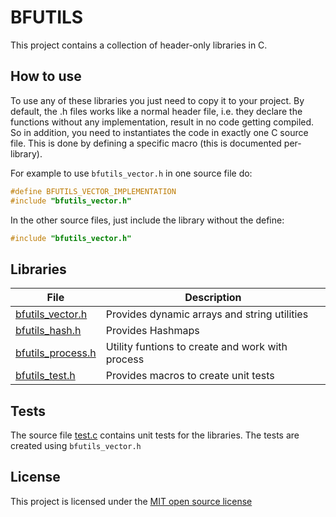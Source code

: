 # BFUTILS
This project contains a collection of header-only libraries in C.

## How to use
To use any of these libraries you just need to copy it to your project.
By default, the .h files works like a normal header file, i.e. they declare the functions without any implementation, result in no code getting compiled.
So in addition, you need to instantiates the code in exactly one C source file. This is done by defining a specific macro (this is documented per-library).

For example to use `bfutils_vector.h` in one source file do:
```c
#define BFUTILS_VECTOR_IMPLEMENTATION
#include "bfutils_vector.h"
```
In the other source files, just include the library without the define:
```c
#include "bfutils_vector.h"
```

## Libraries
| File | Description |
| ---- | ----------- |
| [bfutils_vector.h](./bfutils_vector.h) | Provides dynamic arrays and string utilities |
| [bfutils_hash.h](./bfutils_hash.h) | Provides Hashmaps |
| [bfutils_process.h](./bfutils_process.h) | Utility funtions to create and work with process | 
| [bfutils_test.h](./bfutils_test.h) | Provides macros to create unit tests | 

## Tests
The source file [test.c](./test.c) contains unit tests for the libraries. The tests are created using `bfutils_vector.h`

## License
This project is licensed under the [MIT open source license](./LICENSE)
